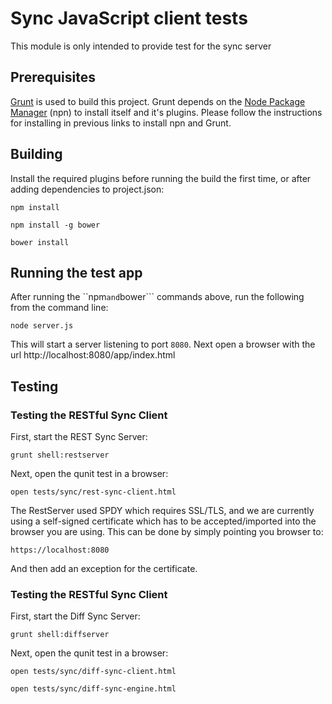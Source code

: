 # Sync JavaScript client tests
This module is only intended to provide test for the sync server

## Prerequisites
[Grunt](http://gruntjs.com/) is used to build this project. Grunt depends on the
[Node Package Manager](https://npmjs.org/) (npn) to install itself and it's plugins. Please follow the instructions
for installing in previous links to install npn and Grunt.

## Building
Install the required plugins before running the build the first time, or after adding dependencies to project.json:

    npm install

    npm install -g bower

    bower install

## Running the test app
After running the ``npm``` and ```bower``` commands above, run the following from the command line:

    node server.js

This will start a server listening to port ```8080```. Next open a browser with the url http://localhost:8080/app/index.html

## Testing

### Testing the RESTful Sync Client
First, start the REST Sync Server:

    grunt shell:restserver

Next, open the qunit test in a browser:

    open tests/sync/rest-sync-client.html

The RestServer used SPDY which requires SSL/TLS, and we are currently using a self-signed certificate which has to
be accepted/imported into the browser you are using. This can be done by simply pointing you browser to:

    https://localhost:8080

And then add an exception for the certificate.


### Testing the RESTful Sync Client
First, start the Diff Sync Server:

    grunt shell:diffserver
    
Next, open the qunit test in a browser:

    open tests/sync/diff-sync-client.html

    open tests/sync/diff-sync-engine.html


